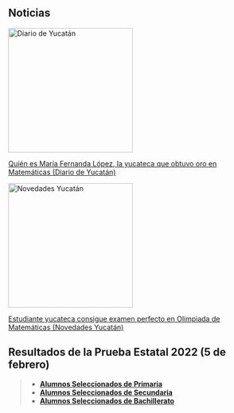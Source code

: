 ## Noticias

<a href="https://www.yucatan.com.mx/merida/2022/2/10/quien-es-maria-fernanda-lopez-la-yucateca-que-obtuvo-oro-en-matematicas-295976.html">
<img src="https://www.yucatan.com.mx/u/fotografias/m/2022/2/10/f800x450-530996_582442_5050.jpg" alt="Diario de Yucatán"  width="250"/><p></p>
Quién es María Fernanda López, la yucateca que obtuvo oro en Matemáticas (Diario de Yucatán)
</a>
<p></p>
<p></p>
<a href="https://sipse.com/novedades-yucatan/estudiante-yucateca-consigue-examen-perfecto-en-olimpiada-de-matematicas-418299.html">
<img src="https://images.sipse.com/UJ13B_2Y0rsGxIIQb82suxjiU-I=/827x508/smart/filters:format(webp)/2022/02/08/1644352564754.jpg" alt="Novedades Yucatán"  width="250"><p></p>
Estudiante yucateca consigue examen perfecto en Olimpiada de Matemáticas (Novedades Yucatán)
  </a>

## Resultados de la Prueba Estatal 2022 (5 de febrero)

> * **[Alumnos Seleccionados de Primaria](pdf/2022/2022-PRIMARIA-PDF.pdf)**
> * **[Alumnos Seleccionados de Secundaria](pdf/2022/2022-SECUNDARIA-PDF.pdf)**
> * **[Alumnos Seleccionados de Bachillerato](pdf/2022/2022-BACHILLERATO-PDF.pdf)**
